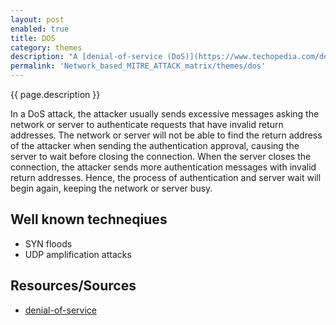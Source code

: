 ```yaml
---
layout: post
enabled: true
title: DOS
category: themes
description: "A [denial-of-service (DoS)](https://www.techopedia.com/definition/24841/denial-of-service-attack-dos) is any type of attack where the attackers (hackers) attempt to prevent legitimate users from accessing the service. "
permalink: 'Network_based_MITRE_ATTACK_matrix/themes/dos'
---
```

{{ page.description }}

In a DoS attack, the attacker usually sends excessive messages asking the network or server to authenticate requests that have invalid return addresses. The network or server will not be able to find the return address of the attacker when sending the authentication approval, causing the server to wait before closing the connection. When the server closes the connection, the attacker sends more authentication messages with invalid return addresses. Hence, the process of authentication and server wait will begin again, keeping the network or server busy.

## Well known techneqiues

* SYN floods
* UDP amplification attacks

## Resources/Sources

* [denial-of-service](https://www.techopedia.com/definition/24841/denial-of-service-attack-dos)